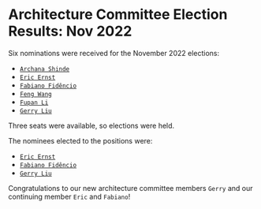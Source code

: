 # Architecture Committee Election Results: Nov 2022

Six nominations were received for the November 2022 elections:

- [`Archana Shinde`](https://github.com/amshinde) 
- [`Eric Ernst`](https://github.com/egernst)
- [`Fabiano Fidêncio`](https://github.com/fidencio)
- [`Feng Wang`](https://github.com/fengwang666)
- [`Fupan Li`](https://github.com/lifupan)
- [`Gerry Liu`](https://github.com/jiangliu)

Three seats were available, so elections were held.

The nominees elected to the positions were:

- [`Eric Ernst`](https://github.com/egernst)
- [`Fabiano Fidêncio`](https://github.com/fidencio)
- [`Gerry Liu`](https://github.com/jiangliu)

Congratulations to our new architecture committee members `Gerry` and our continuing member `Eric` and `Fabiano`!
